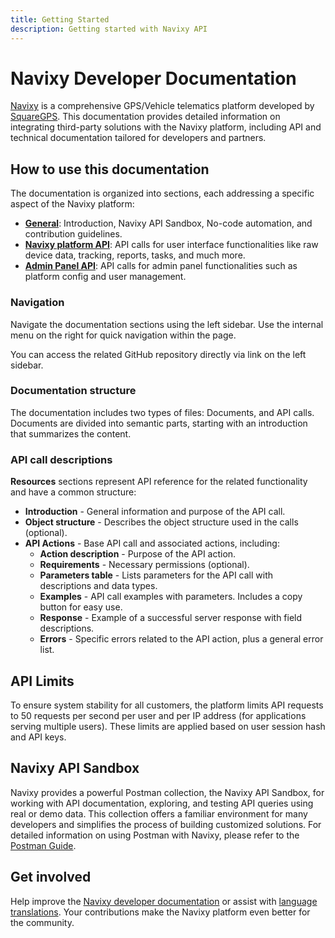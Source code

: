 ```yaml
---
title: Getting Started
description: Getting started with Navixy API
---
```


# Navixy Developer Documentation

[Navixy](https://navixy.com) is a comprehensive GPS/Vehicle telematics platform developed by [SquareGPS](https://squaregps.com). This documentation provides detailed information on integrating third-party solutions with the Navixy platform, including API and technical documentation tailored for developers and partners.

## How to use this documentation

The documentation is organized into sections, each addressing a specific aspect of the Navixy platform:

* [**General**](./): Introduction, Navixy API Sandbox, No-code automation, and contribution guidelines.
* [**Navixy platform API**](https://app.gitbook.com/s/wsyU95CoLDheydH0OQPY/): API calls for user interface functionalities like raw device data, tracking, reports, tasks, and much more.
* [**Admin Panel API**](https://app.gitbook.com/s/yXecjDA8Sz658QNg2Ynx/getting-started#introduction): API calls for admin panel functionalities such as platform config and user management.

### Navigation

Navigate the documentation sections using the left sidebar. Use the internal menu on the right for quick navigation within the page.

You can access the related GitHub repository directly via link on the left sidebar.

### Documentation structure

The documentation includes two types of files: Documents, and API calls. Documents are divided into semantic parts, starting with an introduction that summarizes the content.

### API call descriptions

**Resources** sections represent API reference for the related functionality and have a common structure:

* **Introduction** - General information and purpose of the API call.
* **Object structure** - Describes the object structure used in the calls (optional).
* **API Actions** - Base API call and associated actions, including:
  * **Action description** - Purpose of the API action.
  * **Requirements** - Necessary permissions (optional).
  * **Parameters table** - Lists parameters for the API call with descriptions and data types.
  * **Examples** - API call examples with parameters. Includes a copy button for easy use.
  * **Response** - Example of a successful server response with field descriptions.
  * **Errors** - Specific errors related to the API action, plus a general error list.

## API Limits

To ensure system stability for all customers, the platform limits API requests to 50 requests per second per user and per IP address (for applications serving multiple users). These limits are applied based on user session hash and API keys.

## Navixy API Sandbox

Navixy provides a powerful Postman collection, the Navixy API Sandbox, for working with API documentation, exploring, and testing API queries using real or demo data. This collection offers a familiar environment for many developers and simplifies the process of building customized solutions. For detailed information on using Postman with Navixy, please refer to the [Postman Guide](api-tools/postman.md).

## Get involved

Help improve the [Navixy developer documentation](dev-docs/) or assist with [language translations](dev-docs/translation.md). Your contributions make the Navixy platform even better for the community.
